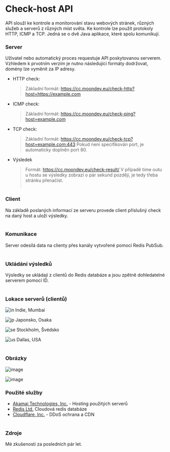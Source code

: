  # Check-host API
API slouží ke kontrole a monitorování stavu webových stránek, různých služeb a serverů z různých míst světa.
Ke kontrole lze použít protokoly HTTP, ICMP a TCP.
Jedná se o dvě Java aplikace, které spolu komunikují.


### Server
Uživatel nebo automatický proces requestuje API poskytovanou serverem.
Vzhledem k prvotním verzím je nutno následující formáty dodržovat, domény lze vyměnit za IP adresy.
- HTTP check:
  > Základní formát: https://cc.moondev.eu/check-http?host=https://example.com
- ICMP check:
  > Základní formát: https://cc.moondev.eu/check-ping?host=example.com
- TCP check:
  > Základní formát: https://cc.moondev.eu/check-tcp?host=example.com:443
  > Pokud není specifikován port, je automaticky doplněn port 80.
- Výsledek
  > Formát: https://cc.moondev.eu/check-result/<ID>
  > V případě time outu u hostu se výsledky zobrazí o pár sekund později, je tedy třeba stránku přenačíst.
<br><br>
### Client
Na základě poslaných informací ze serveru provede client příslušný check na daný host a uloží výsledky.
<br><br>

### Komunikace
Server odesílá data na clienty přes kanály vytvořené pomocí Redis PubSub.
<br><br>

### Ukládání výsledků
Výsledky se ukládají z clientů do Redis databáze a jsou zpětně dohledatelné serverem pomocí ID.
<br><br>

### Lokace serverů (clientů)
![in](https://github.com/Mo0nSw0rth/check-host/assets/65095132/66266221-85e5-4992-a1ca-9825505b1c9c) Indie, Mumbai

![jp](https://github.com/Mo0nSw0rth/check-host/assets/65095132/d318d793-6cbe-465f-8204-82d98d737caa) Japonsko, Osaka

![se](https://github.com/Mo0nSw0rth/check-host/assets/65095132/0bb81f24-6926-4151-a2a1-bc0c2ded9c24) Stockholm, Švédsko

![us](https://github.com/Mo0nSw0rth/check-host/assets/65095132/0513ca13-df81-4510-b091-468ea2c3ea1c) Dallas, USA
<br><br>

### Obrázky
![image](https://github.com/Mo0nSw0rth/check-host/assets/65095132/7bfe10fb-1ae2-483d-a829-fef2ebe8335d)

![image](https://github.com/Mo0nSw0rth/check-host/assets/65095132/e78a850c-d1f5-47b1-8902-b5f07b967b30)


### Použité služby

- [Akamai Technologies, Inc.](https://www.akamai.com/)  - Hosting použitých serverů
- [Redis Ltd.](https://redis.com/) Cloudová redis databáze
- [Cloudflare, Inc.](https://www.cloudflare.com/) - DDoS ochrana a CDN
<br><br>

### Zdroje
Mé zkušenosti za posledních pár let.
